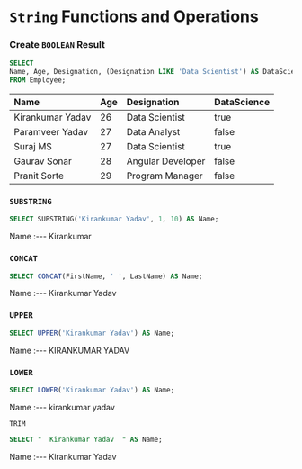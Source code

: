 # `String` Functions and Operations

### Create `BOOLEAN` Result

```sql
SELECT 
Name, Age, Designation, (Designation LIKE 'Data Scientist') AS DataScience
FROM Employee;
```

Name | Age | Designation | DataScience
:--- | :--- | :--- | :---
Kirankumar Yadav | 26 | Data Scientist | true
Paramveer Yadav | 27 | Data Analyst | false
Suraj MS | 27 | Data Scientist | true
Gaurav Sonar | 28 | Angular Developer | false
Pranit Sorte | 29 | Program Manager | false

### `SUBSTRING`

```sql
SELECT SUBSTRING('Kirankumar Yadav', 1, 10) AS Name;
```

Name
:---
Kirankumar

### `CONCAT`

```sql
SELECT CONCAT(FirstName, ' ', LastName) AS Name;
```

Name
:---
Kirankumar Yadav

### `UPPER`

```sql
SELECT UPPER('Kirankumar Yadav') AS Name;
```

Name
:---
KIRANKUMAR YADAV


### `LOWER`

```sql
SELECT LOWER('Kirankumar Yadav') AS Name;
```

Name
:---
kirankumar yadav

`TRIM`

```sql
SELECT "  Kirankumar Yadav  " AS Name;
```

Name
:---
Kirankumar Yadav
